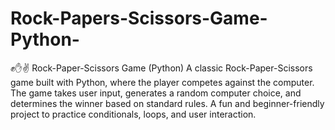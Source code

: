 # Rock-Papers-Scissors-Game-Python-
✊✋✌ Rock-Paper-Scissors Game (Python) A classic Rock-Paper-Scissors game built with Python, where the player competes against the computer. The game takes user input, generates a random computer choice, and determines the winner based on standard rules. A fun and beginner-friendly project to practice conditionals, loops, and user interaction.
